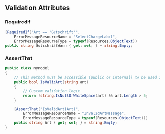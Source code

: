 ## Validation Attributes

### RequiredIf
```csharp title="RequiredIf"
[RequiredIf("Art == 'Gutschrift'",
    ErrorMessageResourceName = "SelectChargeLabel",
    ErrorMessageResourceType = typeof(Resources.ObjectText))]  
public string GutschriftWann { get; set; } = string.Empty;
```

### AssertThat
```csharp title="AssertThat"
public class MyModel
{
    // This method must be accessible (public or internal) to be used in AssertThat
    public bool IsValidArt(string art)
    {
        // Custom validation logic
        return !string.IsNullOrWhiteSpace(art) && art.Length > 5;
    }

    [AssertThat("IsValidArt(Art)", 
        ErrorMessageResourceName = "InvalidArtMessage", 
        ErrorMessageResourceType = typeof(Resources.ObjectText))]
    public string Art { get; set; } = string.Empty;
}
```
